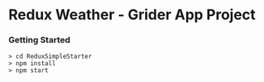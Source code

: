 # Redux Weather - Grider App Project

### Getting Started

```
> cd ReduxSimpleStarter
> npm install
> npm start
```


